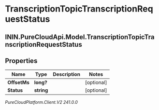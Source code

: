 # TranscriptionTopicTranscriptionRequestStatus

## ININ.PureCloudApi.Model.TranscriptionTopicTranscriptionRequestStatus

## Properties

|Name | Type | Description | Notes|
|------------ | ------------- | ------------- | -------------|
| **OffsetMs** | **long?** |  | [optional] |
| **Status** | **string** |  | [optional] |



_PureCloudPlatform.Client.V2 241.0.0_
